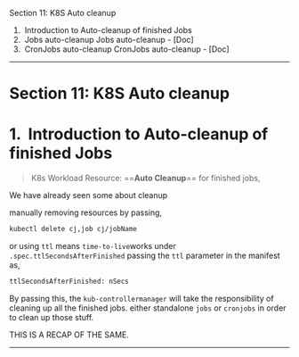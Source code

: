 Section 11: K8S Auto cleanup
1.  Introduction to Auto-cleanup of finished Jobs
2.  Jobs auto-cleanup
		Jobs auto-cleanup - [Doc]
3.  CronJobs auto-cleanup
		CronJobs auto-cleanup - [Doc]
---

# Section 11: K8S Auto cleanup
# 1.  Introduction to Auto-cleanup of finished Jobs
> K8s Workload Resource:  ==**Auto Cleanup**== for finished jobs,

We have already seen some about cleanup

manually removing resources by passing,
```sh
kubectl delete cj,job cj/jobName
```

or using `ttl` means `time-to-live`works under `.spec.ttlSecondsAfterFinished`
passing the `ttl` parameter in the manifest as,
```sh
ttlSecondsAfterFinished: nSecs
```

By passing this, the `kub-controllermanager` will take the responsibility of cleaning up all the finished jobs. either standalone `jobs` or `cronjobs` in order to clean up those stuff. 

THIS IS A RECAP OF THE SAME. 

---

